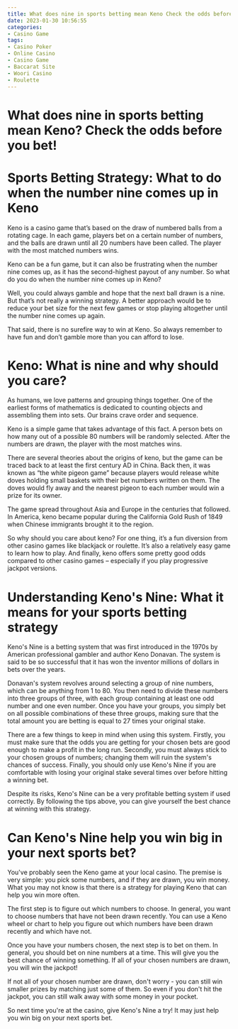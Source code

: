 ```yaml
---
title: What does nine in sports betting mean Keno Check the odds before you bet!
date: 2023-01-30 10:56:55
categories:
- Casino Game
tags:
- Casino Poker
- Online Casino
- Casino Game
- Baccarat Site
- Woori Casino
- Roulette
---
```



#  What does nine in sports betting mean Keno? Check the odds before you bet!


#  Sports Betting Strategy: What to do when the number nine comes up in Keno

Keno is a casino game that’s based on the draw of numbered balls from a rotating cage. In each game, players bet on a certain number of numbers, and the balls are drawn until all 20 numbers have been called. The player with the most matched numbers wins.

Keno can be a fun game, but it can also be frustrating when the number nine comes up, as it has the second-highest payout of any number. So what do you do when the number nine comes up in Keno?

Well, you could always gamble and hope that the next ball drawn is a nine. But that’s not really a winning strategy. A better approach would be to reduce your bet size for the next few games or stop playing altogether until the number nine comes up again.

That said, there is no surefire way to win at Keno. So always remember to have fun and don’t gamble more than you can afford to lose.

#  Keno: What is nine and why should you care?

As humans, we love patterns and grouping things together. One of the earliest forms of mathematics is dedicated to counting objects and assembling them into sets. Our brains crave order and sequence.

Keno is a simple game that takes advantage of this fact. A person bets on how many out of a possible 80 numbers will be randomly selected. After the numbers are drawn, the player with the most matches wins.

There are several theories about the origins of keno, but the game can be traced back to at least the first century AD in China. Back then, it was known as “the white pigeon game” because players would release white doves holding small baskets with their bet numbers written on them. The doves would fly away and the nearest pigeon to each number would win a prize for its owner.

The game spread throughout Asia and Europe in the centuries that followed. In America, keno became popular during the California Gold Rush of 1849 when Chinese immigrants brought it to the region.

So why should you care about keno? For one thing, it’s a fun diversion from other casino games like blackjack or roulette. It’s also a relatively easy game to learn how to play. And finally, keno offers some pretty good odds compared to other casino games – especially if you play progressive jackpot versions.

#  Understanding Keno's Nine: What it means for your sports betting strategy

Keno's Nine is a betting system that was first introduced in the 1970s by American professional gambler and author Keno Donavan. The system is said to be so successful that it has won the inventor millions of dollars in bets over the years.

Donavan's system revolves around selecting a group of nine numbers, which can be anything from 1 to 80. You then need to divide these numbers into three groups of three, with each group containing at least one odd number and one even number. Once you have your groups, you simply bet on all possible combinations of these three groups, making sure that the total amount you are betting is equal to 27 times your original stake.

There are a few things to keep in mind when using this system. Firstly, you must make sure that the odds you are getting for your chosen bets are good enough to make a profit in the long run. Secondly, you must always stick to your chosen groups of numbers; changing them will ruin the system's chances of success. Finally, you should only use Keno's Nine if you are comfortable with losing your original stake several times over before hitting a winning bet.

Despite its risks, Keno's Nine can be a very profitable betting system if used correctly. By following the tips above, you can give yourself the best chance at winning with this strategy.

#  Can Keno's Nine help you win big in your next sports bet?

You've probably seen the Keno game at your local casino. The premise is very simple: you pick some numbers, and if they are drawn, you win money. What you may not know is that there is a strategy for playing Keno that can help you win more often.

The first step is to figure out which numbers to choose. In general, you want to choose numbers that have not been drawn recently. You can use a Keno wheel or chart to help you figure out which numbers have been drawn recently and which have not.

Once you have your numbers chosen, the next step is to bet on them. In general, you should bet on nine numbers at a time. This will give you the best chance of winning something. If all of your chosen numbers are drawn, you will win the jackpot!

If not all of your chosen number are drawn, don't worry - you can still win smaller prizes by matching just some of them. So even if you don't hit the jackpot, you can still walk away with some money in your pocket.

So next time you're at the casino, give Keno's Nine a try! It may just help you win big on your next sports bet.